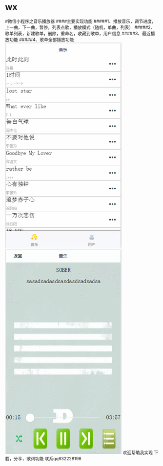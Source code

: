 # wx
#微信小程序之音乐播放器
####主要实现功能
#####1、播放音乐，调节进度，上一曲，下一曲，暂停，列表点歌，播放模式（随机，单曲，列表）
#####2、歌单列表，新建歌单，删除，重命名，收藏到歌单，用户信息
#####3、最近播放功能
#####4、歌单全部播放功能
![gif](https://github.com/pagnkelly/wx/blob/master/list.gif)
![gif](https://github.com/pagnkelly/wx/blob/master/play.gif)
    欢迎帮助我实现   下载，分享，歌词功能 联系qq632228198


